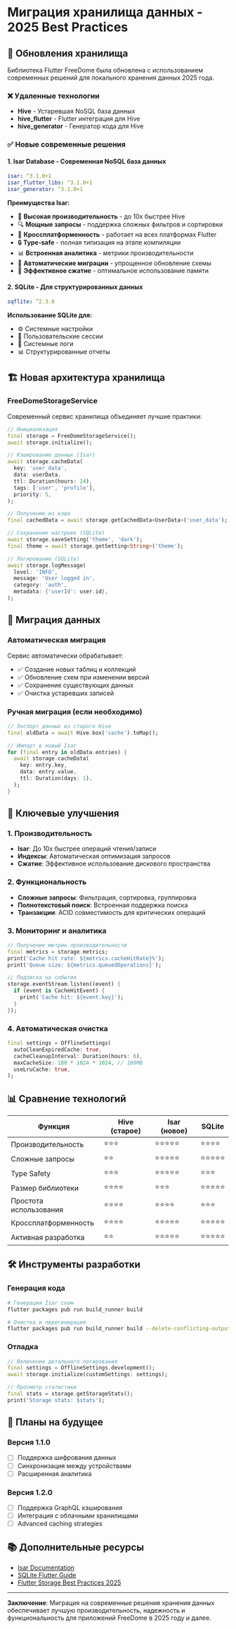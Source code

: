 # Миграция хранилища данных - 2025 Best Practices

## 🚀 Обновления хранилища

Библиотека Flutter FreeDome была обновлена с использованием современных решений для локального хранения данных 2025 года.

### ❌ Удаленные технологии

- **Hive** - Устаревшая NoSQL база данных
- **hive_flutter** - Flutter интеграция для Hive
- **hive_generator** - Генератор кода для Hive

### ✅ Новые современные решения

#### 1. **Isar Database** - Современная NoSQL база данных
```yaml
isar: ^3.1.0+1
isar_flutter_libs: ^3.1.0+1
isar_generator: ^3.1.0+1
```

**Преимущества Isar:**
- 🚀 **Высокая производительность** - до 10x быстрее Hive
- 🔍 **Мощные запросы** - поддержка сложных фильтров и сортировки
- 📱 **Кроссплатформенность** - работает на всех платформах Flutter
- 🔒 **Type-safe** - полная типизация на этапе компиляции
- 📊 **Встроенная аналитика** - метрики производительности
- 🔄 **Автоматические миграции** - упрощенное обновление схемы
- 💾 **Эффективное сжатие** - оптимальное использование памяти

#### 2. **SQLite** - Для структурированных данных
```yaml
sqflite: ^2.3.0
```

**Использование SQLite для:**
- ⚙️ Системные настройки
- 👤 Пользовательские сессии  
- 📝 Системные логи
- 📊 Структурированные отчеты

## 🏗️ Новая архитектура хранилища

### FreeDomeStorageService

Современный сервис хранилища объединяет лучшие практики:

```dart
// Инициализация
final storage = FreeDomeStorageService();
await storage.initialize();

// Кэширование данных (Isar)
await storage.cacheData(
  key: 'user_data',
  data: userData,
  ttl: Duration(hours: 24),
  tags: ['user', 'profile'],
  priority: 5,
);

// Получение из кэша
final cachedData = await storage.getCachedData<UserData>('user_data');

// Сохранение настроек (SQLite)
await storage.saveSetting('theme', 'dark');
final theme = await storage.getSetting<String>('theme');

// Логирование (SQLite)
await storage.logMessage(
  level: 'INFO',
  message: 'User logged in',
  category: 'auth',
  metadata: {'userId': user.id},
);
```

## 🔄 Миграция данных

### Автоматическая миграция

Сервис автоматически обрабатывает:
- ✅ Создание новых таблиц и коллекций
- ✅ Обновление схем при изменении версий
- ✅ Сохранение существующих данных
- ✅ Очистка устаревших записей

### Ручная миграция (если необходимо)

```dart
// Экспорт данных из старого Hive
final oldData = await Hive.box('cache').toMap();

// Импорт в новый Isar
for (final entry in oldData.entries) {
  await storage.cacheData(
    key: entry.key,
    data: entry.value,
    ttl: Duration(days: 1),
  );
}
```

## 🎯 Ключевые улучшения

### 1. Производительность
- **Isar**: До 10x быстрее операций чтения/записи
- **Индексы**: Автоматическая оптимизация запросов
- **Сжатие**: Эффективное использование дискового пространства

### 2. Функциональность
- **Сложные запросы**: Фильтрация, сортировка, группировка
- **Полнотекстовый поиск**: Встроенная поддержка поиска
- **Транзакции**: ACID совместимость для критических операций

### 3. Мониторинг и аналитика
```dart
// Получение метрик производительности
final metrics = storage.metrics;
print('Cache hit rate: ${metrics.cacheHitRate}%');
print('Queue size: ${metrics.queuedOperations}');

// Подписка на события
storage.eventStream.listen((event) {
  if (event is CacheHitEvent) {
    print('Cache hit: ${event.key}');
  }
});
```

### 4. Автоматическая очистка
```dart
final settings = OfflineSettings(
  autoCleanExpiredCache: true,
  cacheCleanupInterval: Duration(hours: 6),
  maxCacheSize: 100 * 1024 * 1024, // 100MB
  useLruCache: true,
);
```

## 📊 Сравнение технологий

| Функция | Hive (старое) | Isar (новое) | SQLite |
|---------|---------------|--------------|---------|
| Производительность | ⭐⭐⭐ | ⭐⭐⭐⭐⭐ | ⭐⭐⭐⭐ |
| Сложные запросы | ⭐⭐ | ⭐⭐⭐⭐⭐ | ⭐⭐⭐⭐⭐ |
| Type Safety | ⭐⭐⭐ | ⭐⭐⭐⭐⭐ | ⭐⭐⭐ |
| Размер библиотеки | ⭐⭐⭐⭐ | ⭐⭐⭐ | ⭐⭐⭐⭐⭐ |
| Простота использования | ⭐⭐⭐⭐ | ⭐⭐⭐⭐ | ⭐⭐⭐ |
| Кроссплатформенность | ⭐⭐⭐⭐ | ⭐⭐⭐⭐⭐ | ⭐⭐⭐⭐⭐ |
| Активная разработка | ⭐⭐ | ⭐⭐⭐⭐⭐ | ⭐⭐⭐⭐⭐ |

## 🛠️ Инструменты разработки

### Генерация кода
```bash
# Генерация Isar схем
flutter packages pub run build_runner build

# Очистка и перегенерация
flutter packages pub run build_runner build --delete-conflicting-outputs
```

### Отладка
```dart
// Включение детального логирования
final settings = OfflineSettings.development();
await storage.initialize(customSettings: settings);

// Просмотр статистики
final stats = storage.getStorageStats();
print('Storage stats: $stats');
```

## 🔮 Планы на будущее

### Версия 1.1.0
- [ ] Поддержка шифрования данных
- [ ] Синхронизация между устройствами
- [ ] Расширенная аналитика

### Версия 1.2.0
- [ ] Поддержка GraphQL кэширования
- [ ] Интеграция с облачными хранилищами
- [ ] Advanced caching strategies

## 📚 Дополнительные ресурсы

- [Isar Documentation](https://isar.dev/)
- [SQLite Flutter Guide](https://pub.dev/packages/sqflite)
- [Flutter Storage Best Practices 2025](https://flutter.dev/docs/development/data-and-backend/state-mgmt)

---

**Заключение**: Миграция на современные решения хранения данных обеспечивает лучшую производительность, надежность и функциональность для приложений FreeDome в 2025 году и далее.
